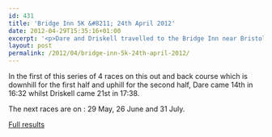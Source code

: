 ```yaml
---
id: 431
title: 'Bridge Inn 5K &#8211; 24th April 2012'
date: 2012-04-29T15:35:16+01:00
excerpt: '<p>Dare and Driskell travelled to the Bridge Inn near Bristol to run in the Bridge Inn 5K..</p>'
layout: post
permalink: /2012/04/bridge-inn-5k-24th-april-2012/
---
```

In the first of this series of 4 races on this out and back course which is downhill for the first half and uphill for the second half, Dare came 14th in 16:32 whilst Driskell came 21st in 17:38.

The next races are on : 29 May, 26 June and 31 July.

<a href="http://www.bristolandwestac.org/bridge-inn-5k/" target="_blank" rel="nofollow">Full results</a>